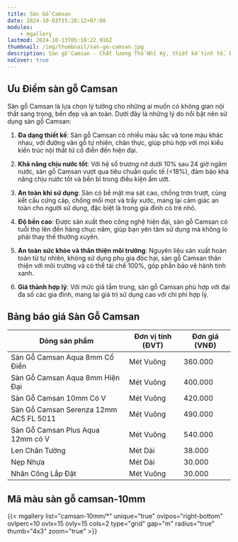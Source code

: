 ```yaml
---
title: Sàn Gỗ Camsan
date: 2024-10-03T15:28:12+07:00
modules:
    - mgallery
lastmod: 2024-10-13T05:18:22.916Z
thumbnail: /img/thumbnail/san-go-camsan.jpg
description: Sàn gỗ Camsan - Chất lượng Thổ Nhĩ Kỳ, thiết kế tinh tế. Độ bền cao, chống mài mòn ưu việt. Tạo không gian sống ấm cúng, sang trọng cho gia đình.
noCover: true
---
```

## Ưu Điểm sàn gỗ Camsan

Sàn gỗ Camsan là lựa chọn lý tưởng cho những ai muốn có không gian nội thất sang trọng, bền đẹp và an toàn. Dưới đây là những lý do nổi bật nên sử dụng sàn gỗ Camsan:

1. **Đa dạng thiết kế**: Sàn gỗ Camsan có nhiều màu sắc và tone màu khác nhau, với đường vân gỗ tự nhiên, chân thực, giúp phù hợp với mọi kiểu kiến trúc nội thất từ cổ điển đến hiện đại.

2. **Khả năng chịu nước tốt**: Với hệ số trương nở dưới 10% sau 24 giờ ngâm nước, sàn gỗ Camsan vượt qua tiêu chuẩn quốc tế (<18%), đảm bảo khả năng chịu nước tốt và bền bỉ trong điều kiện ẩm ướt.

3. **An toàn khi sử dụng**: Sàn có bề mặt ma sát cao, chống trơn trượt, cùng kết cấu cứng cáp, chống mối mọt và trầy xước, mang lại cảm giác an toàn cho người sử dụng, đặc biệt là trong gia đình có trẻ nhỏ.

4. **Độ bền cao**: Được sản xuất theo công nghệ hiện đại, sàn gỗ Camsan có tuổi thọ lên đến hàng chục năm, giúp bạn yên tâm sử dụng mà không lo phải thay thế thường xuyên.

5. **An toàn sức khỏe và thân thiện môi trường**: Nguyên liệu sản xuất hoàn toàn từ tự nhiên, không sử dụng phụ gia độc hại, sàn gỗ Camsan thân thiện với môi trường và có thể tái chế 100%, góp phần bảo vệ hành tinh xanh.

6. **Giá thành hợp lý**: Với mức giá tầm trung, sàn gỗ Camsan phù hợp với đại đa số các gia đình, mang lại giá trị sử dụng cao với chi phí hợp lý.
## Bảng báo giá Sàn Gỗ Camsan
| **Dòng sản phẩm**                      | **Đơn vị tính (ĐVT)** | **Đơn giá (VNĐ)** |
|----------------------------------------|-----------------------|-------------------|
| Sàn Gỗ Camsan Aqua 8mm Cổ Điển         | Mét Vuông             | 360.000          |
| Sàn Gỗ Camsan Aqua 8mm Hiện Đại        | Mét Vuông             | 400.000          |
| Sàn Gỗ Camsan 10mm Có V                | Mét Vuông             | 420.000          |
| Sàn Gỗ Camsan Serenza 12mm AC5 FL 5011 | Mét Vuông             | 490.000          |
| Sàn Gỗ Camsan Plus Aqua 12mm có V      | Mét Vuông             | 540.000          |
| Len Chân Tường                         | Mét Dài               | 38.000            |
| Nẹp Nhựa                               | Mét Dài               | 30.000           |
| Nhân Công Lắp Đặt                      | Mét Vuông             | 30.000           |

## Mã màu sàn gỗ camsan-10mm

{{< mgallery list="camsan-10mm/*" unique="true" ovlpos="right-bottom" ovlperc=10 ovlx=15 ovly=15 cols=2 type="grid" gap="m" radius="true" thumb="4x3" zoom="true" >}}
